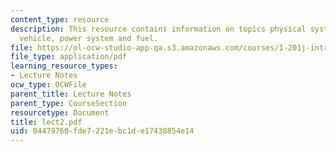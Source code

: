 ```yaml
---
content_type: resource
description: This resource contains information on topics physical system, infrastructure,
  vehicle, power system and fuel.
file: https://ol-ocw-studio-app-qa.s3.amazonaws.com/courses/1-201j-introduction-to-transportation-systems-fall-2006/04479760fde7221ebc1de17438854e14_lect2.pdf
file_type: application/pdf
learning_resource_types:
- Lecture Notes
ocw_type: OCWFile
parent_title: Lecture Notes
parent_type: CourseSection
resourcetype: Document
title: lect2.pdf
uid: 04479760-fde7-221e-bc1d-e17438854e14
---
```

